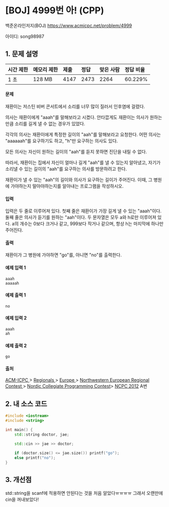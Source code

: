 # [BOJ] 4999번 아! (CPP)

백준온라인저지(BOJ) https://www.acmicpc.net/problem/4999

아이디: song98987



## 1. 문제 설명

| 시간 제한 | 메모리 제한 | 제출 | 정답 | 맞은 사람 | 정답 비율 |
| :-------- | :---------- | :--- | :--- | :-------- | :-------- |
| 1 초      | 128 MB      | 4147 | 2473 | 2264      | 60.229%   |

#### 문제

재환이는 저스틴 비버 콘서트에서 소리를 너무 많이 질러서 인후염에 걸렸다.

의사는 재환이에게 "aaah"를 말해보라고 시켰다. 안타깝게도 재환이는 의사가 원하는만큼 소리를 길게 낼 수 없는 경우가 있었다.

각각의 의사는 재환이에게 특정한 길이의 "aah"를 말해보라고 요청한다. 어떤 의사는 "aaaaaah"를 요구하기도 하고, "h"만 요구하는 의사도 있다.

모든 의사는 자신이 원하는 길이의 "aah"를 듣지 못하면 진단을 내릴 수 없다.

따라서, 재환이는 집에서 자신이 얼마나 길게 "aah"를 낼 수 있는지 알아냈고, 자기가 소리낼 수 있는 길이의 "aah"를 요구하는 의사를 방문하려고 한다.

재환이가 낼 수 있는 "aah"의 길이와 의사가 요구하는 길이가 주어진다. 이때, 그 병원에 가야하는지 말아야하는지를 알아내는 프로그램을 작성하시오.

#### 입력

입력은 두 줄로 이루어져 있다. 첫째 줄은 재환이가 가장 길게 낼 수 있는 "aaah"이다. 둘째 줄은 의사가 듣기를 원하는 "aah"이다. 두 문자열은 모두 a와 h로만 이루어져 있다. a의 개수는 0보다 크거나 같고, 999보다 작거나 같으며, 항상 h는 마지막에 하나만 주어진다.

#### 출력

재환이가 그 병원에 가야하면 "go"를, 아니면 "no"를 출력한다.



#### 예제 입력 1

```
aaah
aaaaah
```

#### 예제 출력 1

```
no
```

#### 예제 입력 2

```
aaah
ah
```

#### 예제 출력 2

```
go
```



#### 출처

[ACM-ICPC ](https://www.acmicpc.net/category/1)> [Regionals ](https://www.acmicpc.net/category/7)> [Europe ](https://www.acmicpc.net/category/10)> [Northwestern European Regional Contest ](https://www.acmicpc.net/category/15)> [Nordic Collegiate Programming Contest](https://www.acmicpc.net/category/46)> [NCPC 2012](https://www.acmicpc.net/category/detail/209) A번



## 2. 내 소스 코드

```C++
#include <iostream>
#include <string>

int main() {
	std::string doctor, jae;

	std::cin >> jae >> doctor;
	
	if (doctor.size() <= jae.size()) printf("go");
	else printf("no");
}
```



## 3. 개선점

std::string을 scanf에 적용하면 안된다는 것을 처음 알았다ㅠㅠㅠㅠ 그래서 오랜만에 cin을 꺼내보았다!